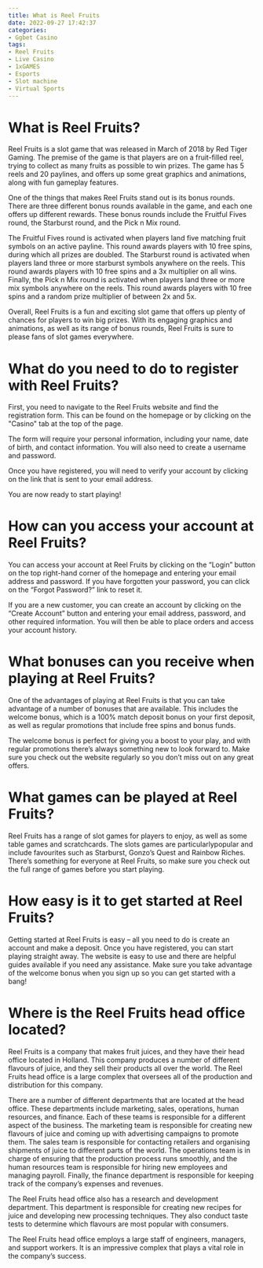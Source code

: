 ```yaml
---
title: What is Reel Fruits
date: 2022-09-27 17:42:37
categories:
- Ggbet Casino
tags:
- Reel Fruits
- Live Casino
- 1xGAMES
- Esports
- Slot machine
- Virtual Sports
---
```



#  What is Reel Fruits?

Reel Fruits is a slot game that was released in March of 2018 by Red Tiger Gaming. The premise of the game is that players are on a fruit-filled reel, trying to collect as many fruits as possible to win prizes. The game has 5 reels and 20 paylines, and offers up some great graphics and animations, along with fun gameplay features.

One of the things that makes Reel Fruits stand out is its bonus rounds. There are three different bonus rounds available in the game, and each one offers up different rewards. These bonus rounds include the Fruitful Fives round, the Starburst round, and the Pick n Mix round.

The Fruitful Fives round is activated when players land five matching fruit symbols on an active payline. This round awards players with 10 free spins, during which all prizes are doubled. The Starburst round is activated when players land three or more starburst symbols anywhere on the reels. This round awards players with 10 free spins and a 3x multiplier on all wins. Finally, the Pick n Mix round is activated when players land three or more mix symbols anywhere on the reels. This round awards players with 10 free spins and a random prize multiplier of between 2x and 5x.

Overall, Reel Fruits is a fun and exciting slot game that offers up plenty of chances for players to win big prizes. With its engaging graphics and animations, as well as its range of bonus rounds, Reel Fruits is sure to please fans of slot games everywhere.

#  What do you need to do to register with Reel Fruits?

First, you need to navigate to the Reel Fruits website and find the registration form. This can be found on the homepage or by clicking on the "Casino" tab at the top of the page.

The form will require your personal information, including your name, date of birth, and contact information. You will also need to create a username and password.

Once you have registered, you will need to verify your account by clicking on the link that is sent to your email address.

You are now ready to start playing!

#  How can you access your account at Reel Fruits?

You can access your account at Reel Fruits by clicking on the “Login” button on the top right-hand corner of the homepage and entering your email address and password. If you have forgotten your password, you can click on the “Forgot Password?” link to reset it.

If you are a new customer, you can create an account by clicking on the “Create Account” button and entering your email address, password, and other required information. You will then be able to place orders and access your account history.

#  What bonuses can you receive when playing at Reel Fruits?

One of the advantages of playing at Reel Fruits is that you can take advantage of a number of bonuses that are available. This includes the welcome bonus, which is a 100% match deposit bonus on your first deposit, as well as regular promotions that include free spins and bonus funds.

The welcome bonus is perfect for giving you a boost to your play, and with regular promotions there’s always something new to look forward to. Make sure you check out the website regularly so you don’t miss out on any great offers.

# What games can be played at Reel Fruits?

Reel Fruits has a range of slot games for players to enjoy, as well as some table games and scratchcards. The slots games are particularlypopular and include favourites such as Starburst, Gonzo’s Quest and Rainbow Riches. There’s something for everyone at Reel Fruits, so make sure you check out the full range of games before you start playing.

# How easy is it to get started at Reel Fruits?

Getting started at Reel Fruits is easy – all you need to do is create an account and make a deposit. Once you have registered, you can start playing straight away. The website is easy to use and there are helpful guides available if you need any assistance. Make sure you take advantage of the welcome bonus when you sign up so you can get started with a bang!

#  Where is the Reel Fruits head office located?

Reel Fruits is a company that makes fruit juices, and they have their head office located in Holland. This company produces a number of different flavours of juice, and they sell their products all over the world. The Reel Fruits head office is a large complex that oversees all of the production and distribution for this company.

There are a number of different departments that are located at the head office. These departments include marketing, sales, operations, human resources, and finance. Each of these teams is responsible for a different aspect of the business. The marketing team is responsible for creating new flavours of juice and coming up with advertising campaigns to promote them. The sales team is responsible for contacting retailers and organising shipments of juice to different parts of the world. The operations team is in charge of ensuring that the production process runs smoothly, and the human resources team is responsible for hiring new employees and managing payroll. Finally, the finance department is responsible for keeping track of the company’s expenses and revenues.

The Reel Fruits head office also has a research and development department. This department is responsible for creating new recipes for juice and developing new processing techniques. They also conduct taste tests to determine which flavours are most popular with consumers.

The Reel Fruits head office employs a large staff of engineers, managers, and support workers. It is an impressive complex that plays a vital role in the company’s success.